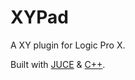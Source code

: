 # XYPad

A XY plugin for Logic Pro X.

Built with [JUCE](https://juce.com/) & [C++](https://en.wikipedia.org/wiki/C%2B%2B).
